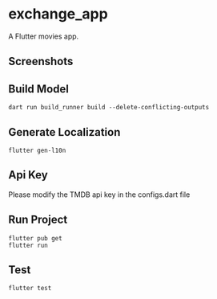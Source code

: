 # exchange_app

A Flutter movies app.

## Screenshots

## Build Model

```
dart run build_runner build --delete-conflicting-outputs
```

## Generate Localization

```
flutter gen-l10n
```

## Api Key

Please modify the TMDB api key in the configs.dart file

## Run Project

```
flutter pub get
flutter run
```

## Test

```
flutter test
```
